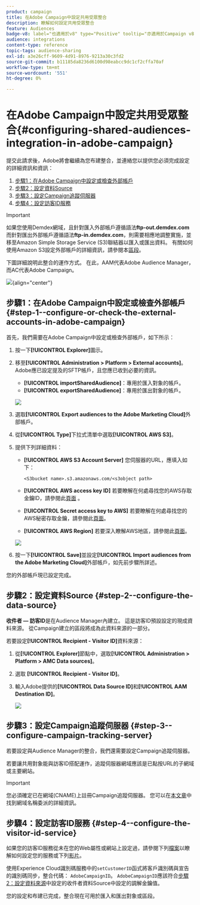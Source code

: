 ```yaml
---
product: campaign
title: 在Adobe Campaign中設定共用受眾整合
description: 瞭解如何設定共用受眾整合
feature: Audiences
badge-v8: label="也適用於v8" type="Positive" tooltip="亦適用於Campaign v8"
audience: integrations
content-type: reference
topic-tags: audience-sharing
exl-id: a3e26cff-9609-4d91-8976-9213a30c3fd2
source-git-commit: b11185da8236d6100d98eabcc9dc1cf2cffa70af
workflow-type: tm+mt
source-wordcount: '551'
ht-degree: 0%

---
```


# 在Adobe Campaign中設定共用受眾整合{#configuring-shared-audiences-integration-in-adobe-campaign}


提交此請求後，Adobe將會繼續為您布建整合，並連絡您以提供您必須完成設定的詳細資訊和資訊：

1. [步驟1：在Adobe Campaign中設定或檢查外部帳戶](#step-1--configure-or-check-the-external-accounts-in-adobe-campaign)
1. [步驟2：設定資料Source](#step-2--configure-the-data-source)
1. [步驟3：設定Campaign追蹤伺服器](#step-3--configure-campaign-tracking-server)
1. [步驟4：設定訪客ID服務](#step-4--configure-the-visitor-id-service)

>[!IMPORTANT]
>
>如果您使用Demdex網域，且針對匯入外部帳戶遵循語法&#x200B;**ftp-out.demdex.com**&#x200B;而針對匯出外部帳戶遵循語法&#x200B;**ftp-in.demdex.com**，則需要相應地調整實施，並移至Amazon Simple Storage Service (S3)聯結器以匯入或匯出資料。 有關如何使用Amazon S3設定外部帳戶的詳細資訊，請參閱本[區段](../../integrations/using/configuring-shared-audiences-integration-in-adobe-campaign.md#step-1--configure-or-check-the-external-accounts-in-adobe-campaign)。

下圖詳細說明此整合的運作方式。 在此，AAM代表Adobe Audience Manager，而AC代表Adobe Campaign。

![](assets/aam_diagram.png){align="center"}

## 步驟1：在Adobe Campaign中設定或檢查外部帳戶 {#step-1--configure-or-check-the-external-accounts-in-adobe-campaign}

首先，我們需要在Adobe Campaign中設定或檢查外部帳戶，如下所示：

1. 按一下&#x200B;**[!UICONTROL Explorer]**&#x200B;圖示。
1. 移至&#x200B;**[!UICONTROL Administration > Platform > External accounts]**。 Adobe應已設定提及的SFTP帳戶，且您應已收到必要的資訊。

   * **[!UICONTROL importSharedAudience]**：專用於匯入對象的帳戶。
   * **[!UICONTROL exportSharedAudience]**：專用於匯出對象的帳戶。

   ![](assets/aam_config_1.png)

1. 選取&#x200B;**[!UICONTROL Export audiences to the Adobe Marketing Cloud]**&#x200B;外部帳戶。

1. 從&#x200B;**[!UICONTROL Type]**&#x200B;下拉式清單中選取&#x200B;**[!UICONTROL AWS S3]**。

1. 提供下列詳細資料：

   * **[!UICONTROL AWS S3 Account Server]**
您伺服器的URL，應填入如下：

     ```
     <S3bucket name>.s3.amazonaws.com/<s3object path>
     ```

   * **[!UICONTROL AWS access key ID]**
若要瞭解在何處尋找您的AWS存取金鑰ID，請參閱此[頁面](https://docs.aws.amazon.com/general/latest/gr/aws-sec-cred-types.html#access-keys-and-secret-access-keys) 。

   * **[!UICONTROL Secret access key to AWS]**
若要瞭解在何處尋找您的AWS秘密存取金鑰，請參閱此[頁面](https://aws.amazon.com/fr/blogs/security/wheres-my-secret-access-key/)。

   * **[!UICONTROL AWS Region]**
若要深入瞭解AWS地區，請參閱此[頁面](https://aws.amazon.com/about-aws/global-infrastructure/regions_az/)。

   ![](assets/aam_config_2.png)

1. 按一下&#x200B;**[!UICONTROL Save]**&#x200B;並設定&#x200B;**[!UICONTROL Import audiences from the Adobe Marketing Cloud]**&#x200B;外部帳戶，如先前步驟所詳述。

您的外部帳戶現已設定完成。

## 步驟2：設定資料Source {#step-2--configure-the-data-source}

**收件者 — 訪客ID**&#x200B;是在Audience Manager內建立。 這是訪客ID預設設定的現成資料來源。 從Campaign建立的區段將成為此資料來源的一部分。

若要設定&#x200B;**[!UICONTROL Recipient - Visitor ID]**&#x200B;資料來源：

1. 從&#x200B;**[!UICONTROL Explorer]**&#x200B;節點中，選取&#x200B;**[!UICONTROL Administration > Platform > AMC Data sources]**。
1. 選取 **[!UICONTROL Recipient - Visitor ID]**。
1. 輸入Adobe提供的&#x200B;**[!UICONTROL Data Source ID]**&#x200B;和&#x200B;**[!UICONTROL AAM Destination ID]**。

   ![](assets/aam_config_3.png)

## 步驟3：設定Campaign追蹤伺服器 {#step-3--configure-campaign-tracking-server}

若要設定與Audience Manager的整合，我們還需要設定Campaign追蹤伺服器。

若要讓共用對象能與訪客ID搭配運作，追蹤伺服器網域應該是已點按URL的子網域或主要網站。

>[!IMPORTANT]
>
>您必須確定已在網域(CNAME)上註冊Campaign追蹤伺服器。 您可以在[本文章](https://experienceleague.adobe.com/docs/control-panel/using/subdomains-and-certificates/setting-up-new-subdomain.html?lang=zh-Hant)中找到網域名稱委派的詳細資訊。

## 步驟4：設定訪客ID服務 {#step-4--configure-the-visitor-id-service}

如果您的訪客ID服務從未在您的Web屬性或網站上設定過，請參閱下列[檔案](https://experienceleague.adobe.com/docs/id-service/using/implementation/setup-aam-analytics.html?lang=zh-Hant)以瞭解如何設定您的服務或下列[影片](https://helpx.adobe.com/tw/marketing-cloud/how-to/email-marketing.html#step-two)。

使用Experience Cloud識別碼服務中的`setCustomerID`函式將客戶識別碼與宣告的識別碼同步，整合代碼： `AdobeCampaignID`。 `AdobeCampaignID`應該符合[步驟2：設定資料來源](#step-2--configure-the-data-sources)中設定的收件者資料Source中設定的調解金鑰值。

您的設定和布建已完成，整合現在可用於匯入和匯出對象或區段。
